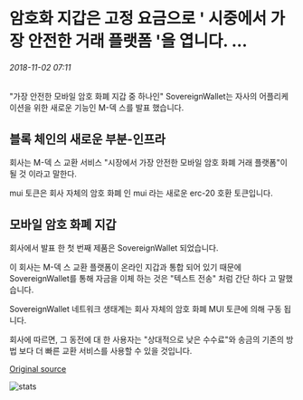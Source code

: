 # 암호화 지갑은 고정 요금으로 ' 시중에서 가장 안전한 거래 플랫폼 '을 엽니다. ...

###### 2018-11-02 07:11

"가장 안전한 모바일 암호 화폐 지갑 중 하나인" SovereignWallet는 자사의 어플리케이션을 위한 새로운 기능인 M-덱 스를 발표 했습니다.

## 블록 체인의 새로운 부분-인프라

회사는 M-덱 스 교환 서비스 "시장에서 가장 안전한 모바일 암호 화폐 거래 플랫폼"이 될 것 이라고 말한다.

mui 토큰은 회사 자체의 암호 화폐 인 mui 라는 새로운 erc-20 호환 토큰입니다.

## 모바일 암호 화폐 지갑

회사에서 발표 한 첫 번째 제품은 SovereignWallet 되었습니다.

이 회사는 M-덱 스 교환 플랫폼이 온라인 지갑과 통합 되어 있기 때문에 SovereignWallet를 통해 자금을 이체 하는 것은 "텍스트 전송" 처럼 간단 하다 고 말했습니다.

SovereignWallet 네트워크 생태계는 회사 자체의 암호 화폐 MUI 토큰에 의해 구동 됩니다.

회사에 따르면, 그 동전에 대 한 사용자는 "상대적으로 낮은 수수료"와 송금의 기존의 방법 보다 더 빠른 교환 서비스를 사용할 수 있을 것입니다.

[Original source](https://cointelegraph.com/news/crypto-wallet-opens-most-secure-trading-platform-on-the-market-with-fixed-rates)

![stats](https://c.statcounter.com/11760860/0/a89fa40b/1/ "stats")